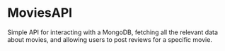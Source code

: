 # MoviesAPI
Simple API for interacting with a MongoDB, fetching all the relevant data about movies, and allowing users to post reviews for a specific movie.
